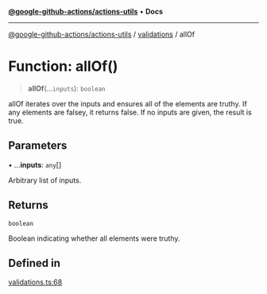 [**@google-github-actions/actions-utils**](../../README.md) • **Docs**

***

[@google-github-actions/actions-utils](../../modules.md) / [validations](../README.md) / allOf

# Function: allOf()

> **allOf**(...`inputs`): `boolean`

allOf iterates over the inputs and ensures all of the elements are truthy. If
any elements are falsey, it returns false. If no inputs are given, the result
is true.

## Parameters

• ...**inputs**: `any`[]

Arbitrary list of inputs.

## Returns

`boolean`

Boolean indicating whether all elements were truthy.

## Defined in

[validations.ts:68](https://github.com/google-github-actions/actions-utils/blob/main/src/validations.ts#L68)
